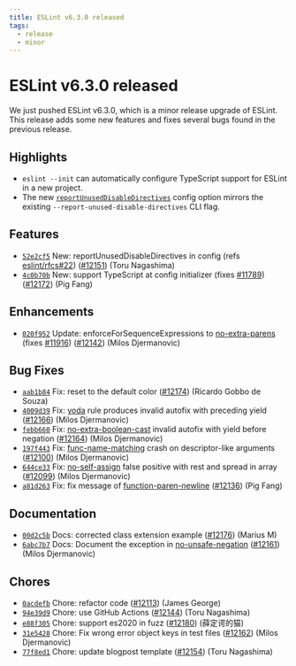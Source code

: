 ```yaml
---
title: ESLint v6.3.0 released
tags:
  - release
  - minor
---
```

# ESLint v6.3.0 released

We just pushed ESLint v6.3.0, which is a minor release upgrade of ESLint. This release adds some new features and fixes several bugs found in the previous release.

## Highlights

* `eslint --init` can automatically configure TypeScript support for ESLint in a new project.
* The new [`reportUnusedDisableDirectives`](https://eslint.org/docs/user-guide/configuring#report-unused-eslint-disable-comments) config option mirrors the existing `--report-unused-disable-directives` CLI flag.

## Features


* [`52e2cf5`](https://github.com/eslint/eslint/commit/52e2cf50b35d57fb8466e0bcd0581eff1590fb4c) New: reportUnusedDisableDirectives in config (refs [eslint/rfcs#22](https://github.com/eslint/rfcs/issues/22)) ([#12151](https://github.com/eslint/eslint/issues/12151)) (Toru Nagashima)
* [`4c0b70b`](https://github.com/eslint/eslint/commit/4c0b70b869c16647f7af6de9d5c5479fc19f49db) New: support TypeScript at config initializer (fixes [#11789](https://github.com/eslint/eslint/issues/11789)) ([#12172](https://github.com/eslint/eslint/issues/12172)) (Pig Fang)




## Enhancements


* [`020f952`](https://github.com/eslint/eslint/commit/020f9526b618a191566acea3e17e20815d484c58) Update: enforceForSequenceExpressions to [no-extra-parens](/docs/rules/no-extra-parens) (fixes [#11916](https://github.com/eslint/eslint/issues/11916)) ([#12142](https://github.com/eslint/eslint/issues/12142)) (Milos Djermanovic)




## Bug Fixes


* [`aab1b84`](https://github.com/eslint/eslint/commit/aab1b840f9cffb2a76a5c9fe1852961be71dc184) Fix: reset to the default color ([#12174](https://github.com/eslint/eslint/issues/12174)) (Ricardo Gobbo de Souza)
* [`4009d39`](https://github.com/eslint/eslint/commit/4009d39aa59451510aa24911e758d664f216289a) Fix: [yoda](/docs/rules/yoda) rule produces invalid autofix with preceding yield ([#12166](https://github.com/eslint/eslint/issues/12166)) (Milos Djermanovic)
* [`febb660`](https://github.com/eslint/eslint/commit/febb6605d350c936d64cb73e694482cfbb20b29c) Fix: [no-extra-boolean-cast](/docs/rules/no-extra-boolean-cast) invalid autofix with yield before negation ([#12164](https://github.com/eslint/eslint/issues/12164)) (Milos Djermanovic)
* [`197f443`](https://github.com/eslint/eslint/commit/197f4432fca70a574028e5568c48afad12213224) Fix: [func-name-matching](/docs/rules/func-name-matching) crash on descriptor-like arguments ([#12100](https://github.com/eslint/eslint/issues/12100)) (Milos Djermanovic)
* [`644ce33`](https://github.com/eslint/eslint/commit/644ce3306748a33b74fc6a94be0267c2c9f19348) Fix: [no-self-assign](/docs/rules/no-self-assign) false positive with rest and spread in array ([#12099](https://github.com/eslint/eslint/issues/12099)) (Milos Djermanovic)
* [`a81d263`](https://github.com/eslint/eslint/commit/a81d2636ce41fb34d6826c2e9857814e11cb9c30) Fix: fix message of [function-paren-newline](/docs/rules/function-paren-newline) ([#12136](https://github.com/eslint/eslint/issues/12136)) (Pig Fang)




## Documentation


* [`00d2c5b`](https://github.com/eslint/eslint/commit/00d2c5be9a89efd90135c4368a9589f33df3f7ba) Docs: corrected class extension example ([#12176](https://github.com/eslint/eslint/issues/12176)) (Marius M)
* [`6abc7b7`](https://github.com/eslint/eslint/commit/6abc7b72dfb824a372379708ca39340b2c7abc03) Docs: Document the exception in [no-unsafe-negation](/docs/rules/no-unsafe-negation) ([#12161](https://github.com/eslint/eslint/issues/12161)) (Milos Djermanovic)








## Chores


* [`0acdefb`](https://github.com/eslint/eslint/commit/0acdefb97f35bb09db2910540c70dc377a01ad62) Chore: refactor code ([#12113](https://github.com/eslint/eslint/issues/12113)) (James George)
* [`94e39d9`](https://github.com/eslint/eslint/commit/94e39d9f782f45db86a079e07508d63040118ef1) Chore: use GitHub Actions ([#12144](https://github.com/eslint/eslint/issues/12144)) (Toru Nagashima)
* [`e88f305`](https://github.com/eslint/eslint/commit/e88f305df9d454868624c559fd93b981a680c215) Chore: support es2020 in fuzz ([#12180](https://github.com/eslint/eslint/issues/12180)) (薛定谔的猫)
* [`31e5428`](https://github.com/eslint/eslint/commit/31e542819967b2aa1191e1abaa1c4a49fddbe3cf) Chore: Fix wrong error object keys in test files ([#12162](https://github.com/eslint/eslint/issues/12162)) (Milos Djermanovic)
* [`77f8ed1`](https://github.com/eslint/eslint/commit/77f8ed1ad9656c526217ce54a6717fa232d522c8) Chore: update blogpost template ([#12154](https://github.com/eslint/eslint/issues/12154)) (Toru Nagashima)
